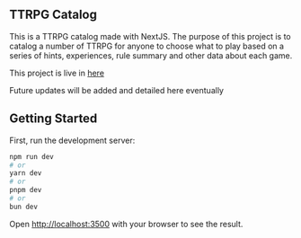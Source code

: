 ## TTRPG Catalog

This is a TTRPG catalog made with NextJS. The purpose of this project is to catalog a number of TTRPG for anyone to
choose what to play based on a series of hints, experiences, rule summary and other data about each game.

This project is live in <a href='rpg-catalog-git-master-matheus-alexandrias-projects.vercel.app'>here</a>

Future updates will be added and detailed here eventually

## Getting Started

First, run the development server:

```bash
npm run dev
# or
yarn dev
# or
pnpm dev
# or
bun dev
```

Open [http://localhost:3500](http://localhost:3500) with your browser to see the result.

